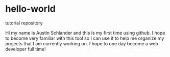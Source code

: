# hello-world
tutorial repository

Hi my name is Austin Schlander and this is my first time using github. I hope to become very familiar with this tool so I can use it to help me organize my projects that I am currently working on. I hope to one day become a web developer full time!
